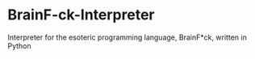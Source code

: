 # BrainF-ck-Interpreter
Interpreter for the esoteric programming language, BrainF*ck, written in Python
